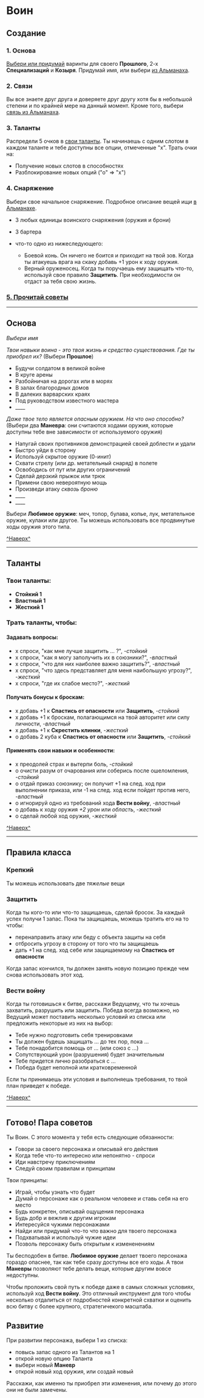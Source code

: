 # Воин <a name="top"></a>

## Создание

### 1. Основа

[Выбери или придумай](#basics) варинты для своего **Прошлого**, 2-х **Специализаций** и **Козыря**. Придумай имя, или выбери [из Альманаха](../one-page.md#names).

### 2. Связи

Вы все знаете друг друга и доверяете друг другу хотя бы в небольшой степени и по крайней мере на данный момент. Кроме того, выбери [связь из Альманаха](../one-page.md#bonds).

### 3. Таланты

Распредели 5 очков в [свои таланты](#abilities). Ты начинаешь с одним слотом в каждом таланте и тебе доступны все опции, отмеченные "х". Трать очки на:

- Получение новых слотов в способностях
- Разблокирование новых опций ("о" => "х")

### 4. Снаряжение

Выбери свое начальное снаряжение. Подробное описание вещей ищи [в Альманахе](../one-page.md#items).

- 3 любых единицы воинского снаряжения (оружия и брони)
- 3 бартера
- что-то одно из нижеследующего:

    - Боевой конь. Он ничего не боится и приходит на твой зов. Когда ты атакуешь врага на скаку добавь +1 урон к ходу оружия.
    - Верный оруженосец. Когда ты поручаешь ему защищать что-то, используй свое правило **Защитить**. При необходимости он отдаст за тебя свою жизнь.

### [5. Прочитай советы](#advice)

---

## <a name="basics"></a>Основа

_Выбери имя_

_Твои навыки воина - это твоя жизнь и средство существования. Где ты приобрел их?_ (Выбери **Прошлое**)

- Будучи солдатом в великой войне
- В круге арены
- Разбойничая на дорогах или в морях
- В залах благородных домов
- В далеких варварских краях
- Под руководством известного мастера
- \_\_\_\_

_Даже твое тело является опасным оружием. На что оно способно?_ (Выбери два **Маневра**: они считаются ходами оружия, которые доступны тебе вне зависимости от используемого оружия)

- Напугай своих противников демонстрацией своей доблести и удали
- Быстро уйди в сторону
- Используй скрытое оружие (0-инит)
- Схвати стрелу (или др. метательный снаряд) в полете
- Освободись от пут или других ограничений
- Сделай дерзкий прыжок или трюк
- Примени свою невероятную мощь
- Произведи атаку _сквозь броню_
- \_\_\_\_
- \_\_\_\_

Выбери **Любимое оружие**: меч, топор, булава, копье, лук, метательное оружие, кулаки или другое. Ты можешь использовать все продвинутые ходы оружия этого типа.

[^Наверх^](#top)

---

## <a name="abilities"></a>Таланты

### Твои таланты:

- **Стойкий 1**
- **Властный 1**
- **Жесткий 1**

### Трать таланты, чтобы:

#### Задавать вопросы:

- х спроси, "как мне лучше защитить ... ?", _-стойкий_
- х спроси, "как я могу заполучить их в союзники?", _-властный_
- х спроси, "что для них наиболее важно защитить?", _-властный_
- х спроси, "что здесь представляет для меня наибольшую угрозу?", -_жесткий_
- х спроси, "где их слабое место?", -_жесткий_

#### Получать бонусы к броскам:

- х добавь +1 к **Спастись от опасности** или **Защитить**, _-стойкий_
- х добавь +1 к броскам, полагающимся на твой авторитет или силу личности, _-властный_
- х добавь +1 к **Скрестить клинки**, -_жесткий_
- о добавь 2 куба к **Спастись от опасности** или **Защитить**, _-стойкий_

#### Применять свои навыки и особенности:

- х преодолей страх и вытерпи боль, _-стойкий_
- о очисти разум от очарования или соберись после ошеломления, _-стойкий_
- о отдай приказ союзнику; он получит +1 на след. ход при выполнении приказа, или -1 на след. ход если пойдет против него, _-властный_
- о игнорируй одно из требований хода **Вести войну**, _-властный_
- о добавь к ходу оружия _+2 урон_ или _область_, -_жесткий_
- о сделай любой ход оружия, -_жесткий_

[^Наверх^](#top)

---

## Правила класса

### Крепкий

Ты можешь использовать две _тяжелые_ вещи

### Защитить

Когда ты кого-то или что-то защищаешь, сделай бросок. За каждый успех получи 1 запас. Пока ты защищаешь, можешь тратить его на то чтобы:

- перенаправить атаку или беду с объекта защиты на себя
- отбросить угрозу в сторону от того что ты защищаешь
- дать +1 на след. ход себе или защищаемому на **Спастись от опасности**

Когда запас кончился, ты должен занять новую позицию прежде чем снова использовать этот ход.

### Вести войну

Когда ты готовишься к битве, расскажи Ведущему, что ты хочешь захватить, разрушить или защитить. Победа всегда возможно, но Ведущий может поставить несколько условий из списка или предложить некоторые из них на выбор:

- Тебе нужно подготовить себя тренировками
- Ты должен будешь защищать ... до тех пор, пока ...
- Тебе понадобится помощь от ... (или союз с ...)
- Сопутствующий урон (разрушения) будет значительным
- Тебе придется лично разобраться с ...
- Победа будет неполной или кратковременной

Если ты принимаешь эти условия и выполняешь требования, то твой план приведет к победе.

[^Наверх^](#top)

---

## <a name="advice"></a>Готово! Пара советов

Ты Воин. С этого момента у тебя есть следующие обязанности:

- Говори за своего персонажа и описывай его действия
- Когда тебе что-то интересно или непонятно - спроси
- Иди навстречу приключениям
- Следуй своим правилам и принципам

Твои принципы:

- Играй, чтобы узнать что будет
- Думай о персонаже как о реальном человеке и ставь себя на его место
- Будь конкретен, описывай ощущения персонажа
- Будь добр и вежлив к другим игрокам
- Интересуйся чужими персонажами
- Найди или придумай что-то что важно для твоего персонажа
- Подхватывай и используй чужие идеи
- Позволь персонажу быть открытым к измененениям

Ты бесподобен в битве. **Любимое оружие** делает твоего персонажа гораздо опаснее, так как тебе сразу доступны все его ходы. А твои **Маневры** позволяют тебе делать вещи, которые другим вовсе недоступны.

Чтобы проложить свой путь к победе даже в самых сложных условиях, используй ход **Вести войну**. Это отличный инструмент для того чтобы несколько отдалиться от подробностей конкретной схватки и оценить всю битву с более крупного, стратегичекого масштаба.

## Развитие

При развитии персонажа, выбери 1 из списка:

- повысь запас одного из Талантов на 1
- открой новую опцию Таланта
- выбери новый **Маневр**
- открой новый ход оружия, или создай новый

Расскажи, как именно ты приобрел эти изменения, или почему до этого они не были замечены.
